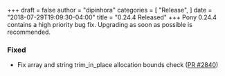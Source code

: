 +++
draft = false
author = "dipinhora"
categories = [
    "Release",
]
date = "2018-07-29T19:09:30-04:00"
title = "0.24.4 Released"
+++
Pony 0.24.4 contains a high priority bug fix. Upgrading as soon as possible is recommended.
<!--more-->

### Fixed

- Fix array and string trim_in_place allocation bounds check ([PR #2840](https://github.com/ponylang/ponyc/pull/2840))
